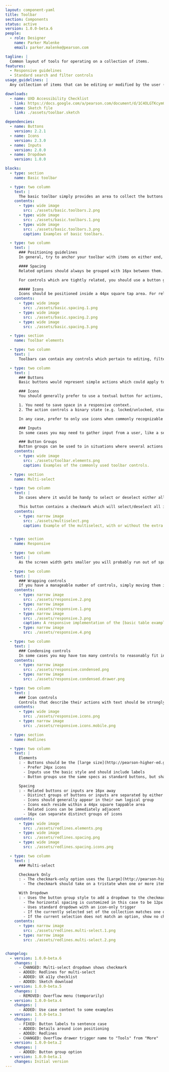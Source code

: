```yaml
---
layout: component-yaml
title: Toolbar
section: Components
status: active
version: 1.0.0-beta.6
people:
  - role: Designer
    name: Parker Malenke
    email: parker.malenke@pearson.com

tagline: |
  Common layout of tools for operating on a collection of items.
features:
  - Responsive guidelines
  - Standard search and filter controls
usage_guidelines: |
  Any collection of items that can be editing or modified by the user (e.g. table, list, grid view, etc.) should consider using this component.

downloads:
  - name: UXD Accessibility Checklist
    link: https://docs.google.com/a/pearson.com/document/d/1C4OLGTKcymGrromJEvNlptPCu1AnGyx5d6_lM-tmjQE/edit?usp=sharing
  - name: Sketch file
    link: ./assets/toolbar.sketch

dependencies:
  - name: Buttons
    version: 2.2.1
  - name: Icons
    version: 2.3.0
  - name: Inputs
    version: 2.0.0
  - name: Dropdown
    version: 1.0.0

blocks:
  - type: section
    name: Basic toolbar

  - type: two column
    text: |
      The basic toolbar simply provides an area to collect the buttons and inputs that modify your collection of items. For example, you may offer the ability to delete selected items, or filter the collection.
    contents:
      - type: wide image
        src: ./assets/basic.toolbars.2.png
      - type: wide image
        src: ./assets/basic.toolbars.1.png
      - type: wide image
        src: ./assets/basic.toolbars.3.png
        caption: Examples of basic toolbars.

  - type: two column
    text: |
      ### Positioning guidelines
      In general, try to anchor your toolbar with items on either end, or center every item.

      #### Spacing
      Related options should always be grouped with 16px between them. Logical groups of controls may be separated further by either a static 28px or a dynamic space which flexes with the size of the container.

      For controls which are tightly related, you should use a button group to indicate this.

      ##### Icons
      Icons should be positioned inside a 44px square tap area. For related icons their tap areas may be immediately adjacent (instead of 16px if they were buttons). Use 16px (instead of 28px) for separating logical groups of icons or when the icon is adjacent to a button or input.
    contents:
      - type: wide image
        src: ./assets/basic.spacing.1.png
      - type: wide image
        src: ./assets/basic.spacing.2.png
      - type: wide image
        src: ./assets/basic.spacing.3.png

  - type: section
    name: Toolbar elements

  - type: two column
    text: |
      Toolbars can contain any controls which pertain to editing, filtering, or modifying the related collection of items. Common elements include the following:

  - type: two column
    text: |
      ### Buttons
      Basic buttons would represent simple actions which could apply to either the full collection or just selected items.

      ### Icons
      You should generally prefer to use a textual button for actions, with two common exceptions:

      1. You need to save space in a responsive context.
      2. The action controls a binary state (e.g. locked/unlocked, starred/unstarred, etc.) and a visual indicator is desirable.

      In any case, prefer to only use icons when commonly recognizable symbols exist for the action.

      ### Inputs
      In some cases you may need to gather input from a user, like a search field or a select control to filter the collection. You will need to include a proper label to ensure accessibility.

      ### Button Groups
      Button groups can be used to in situations where several actions are closely related or you need to conserve space.
    contents:
      - type: wide image
        src: ./assets/toolbar.elements.png
        caption: Examples of the commonly used toolbar controls.

  - type: section
    name: Multi-select

  - type: two column
    text: |
      In cases where it would be handy to select or deselect either all items or some large subset at once you can include the multiselect button.

      This button contains a checkmark which will select/deselect all items in the collection. It may be paired with a dropdown that offers subsets for selection, such as only the TAs from a list of students.
    contents:
      - type: narrow image
        src: ./assets/multiselect.png
        caption: Example of the multiselect, with or without the extra dropdown options.


  - type: section
    name: Responsive

  - type: two column
    text: |
      As the screen width gets smaller you will probably run out of space to include all tools on a single row. There are a couple ways to adapt the design to account for this.

  - type: two column
    text: |
      ### Wrapping controls
      If you have a manageable number of controls, simply moving them into two or more lines is a straightforward solution. In this case buttons and controls should always be fully justified and consume 100% of the available space. Try to avoid placing more than two items per row at the smallest breakpoints, and try to avoid using more than three rows total.
    contents:
      - type: narrow image
        src: ./assets/responsive.2.png
      - type: narrow image
        src: ./assets/responsive.1.png
      - type: narrow image
        src: ./assets/responsive.3.png
        caption: A responsive implementation of the [basic table examples](#basic-toolbar) from above.
      - type: narrow image
        src: ./assets/responsive.4.png

  - type: two column
    text: |
      ### Condensing controls
      In some cases you may have too many controls to reasonably fit in a multi-row layout. In this case the UXF team is exploring an overflow menu that would allow you to move the extra tools into a drawer with more room. This is likely to be an addition in version 1.1 of this component, pending feedback from the development team.
    contents:
      - type: narrow image
        src: ./assets/responsive.condensed.png
      - type: narrow image
        src: ./assets/responsive.condensed.drawer.png

  - type: two column
    text: |
      ### Icon controls
      Controls that describe their actions with text should be strongly preferred, however there are cases where you may need to use icons due to space constraints. Prefer to use icons only for well recognized actions, like delete, favorite/like, etc.
    contents:
      - type: wide image
        src: ./assets/responsive.icons.png
      - type: narrow image
        src: ./assets/responsive.icons.mobile.png

  - type: section
    name: Redlines

  - type: two column
    text: |
      Elements
      : - Buttons should be the [large size](http://pearson-higher-ed.github.io/design/c/buttons/v2.2.1/#buttons--large-button)
        - Prefer 24px icons
        - Inputs use the basic style and should include labels
        - Button groups use the same specs as standard buttons, but share a border and have square corners at the joints

      Spacing
      : - Related buttons or inputs are 16px away
        - Distinct groups of buttons or inputs are separated by either a static 28px or a dynamic distance (to support aligned or distributed layouts)
        - Icons should generally appear in their own logical group
        - Icons each reside within a 44px square tappable area
        - Related icons can be immediately adjacent
        - 16px can separate distinct groups of icons
    contents:
      - type: wide image
        src: ./assets/redlines.elements.png
      - type: wide image
        src: ./assets/redlines.spacing.png
      - type: wide image
        src: ./assets/redlines.spacing.icons.png

  - type: two column
    text: |
      ### Multi-select

      Checkmark Only
      : - The checkmark-only option uses the [Large](http://pearson-higher-ed.github.io/design/c/buttons/v2.2.1/#buttons--large-button) [Default](http://pearson-higher-ed.github.io/design/c/buttons/v2.2.1/#buttons--default-button) button style with an enclosed check mark
        - The checkmark should take on a tristate when one or more items of the collection are selected, but not all of the items are selected

      With Dropdown
      : - Uses the button group style to add a dropdown to the checkmark button
        - The horizontal spacing is customized in this case to be 12px (instead of a standard 20px)
        - Uses standard dropdown with an icon-only trigger
        - If the currently selected set of the collection matches one of the dropdown options, use the checkmark to indicate this
        - If the current selection does not match an option, show no checkmark (and no empty space for one)
    contents:
      - type: narrow image
        src: ./assets/redlines.multi-select.1.png
      - type: narrow image
        src: ./assets/redlines.multi-select.2.png


changelog:
  - version: 1.0.0-beta.6
    changes: |
      - CHANGED: Multi-select dropdown shows checkmark
      - ADDED: Redlines for multi-select
      - ADDED: UX a11y checklist
      - ADDED: Sketch download
  - version: 1.0.0-beta.5
    changes: |
      - REMOVED: Overflow menu (temporarily)
  - version: 1.0.0-beta.4
    changes: |
      - ADDED: Use case context to some examples
  - version: 1.0.0-beta.3
    changes: |
      - FIXED: Button labels to sentence case
      - ADDED: Details around icon positioning
      - ADDED: Redlines
      - CHANGED: Overflow drawer trigger name to "Tools" from "More"
  - version: 1.0.0-beta.2
    changes: |
      - ADDED: Button group option
  - version: 1.0.0-beta.1
    changes: Initial version
---
```

